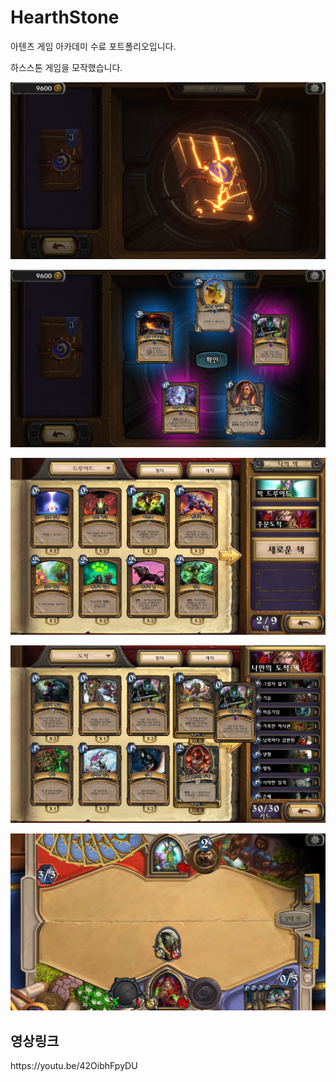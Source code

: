 # HearthStone

아텐츠 게임 아카데미 수료 포트폴리오입니다.

하스스톤 게임을 모작했습니다.  

![InGame0](./Image/1.png)

![InGame1](./Image/2.png)

![InGame2](./Image/3.png)

![InGame3](./Image/4.png)

![InGame4](./Image/5.png)

<h2>영상링크</h2>
https://youtu.be/42OibhFpyDU
